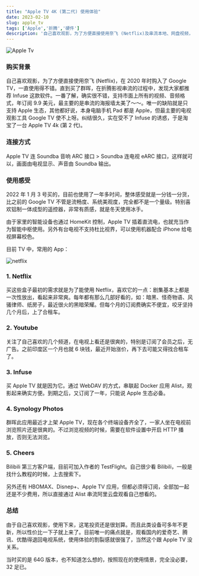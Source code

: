 ```yaml
---
title: "Apple TV 4K (第二代) 使用体验"
date: 2023-02-10
slug: apple_tv
tags: ['Apple','折腾','硬件']
description: '自己喜欢观影，为了方便直接使用奈飞 (Netflix)及串流本地、网盘视频，2022年1月3号购置。目前也使用了一年多时间，整体感受就是一分钱一分货，比之前的 Google TV 不管是流畅度、系统美观度，完全都不是一个量级。特别喜欢铝制一体成型的遥控器，非常有质感，就是冬天使用冰手。'
---
```

![Apple Tv](https://img.koobai.com/article/appletv.webp)

### 购买背景

自己喜欢观影，为了方便直接使用奈飞 (Netflix)，在 2020 年时购入了 Google TV，一直使用得不错。直到买了群晖，在折腾影视串流的过程中，发现大家都推荐 Infuse 这款软件。一番了解，确实很不错，支持市面上所有的视频、音频格式，年订阅 9.9 美元，最主要的是串流的海报墙太美了～～。唯一的缺陷就是只支持 Apple 生态，其他都好说，本身电脑手机 Pad 都是 Apple，但最主要的电视观影工具 Google TV 使不上呀。纠结很久，实在受不了 Infuse 的诱惑，于是淘宝了一台 Apple TV 4k (第 2 代)。

### 连接方式

Apple TV 连 Soundba 音响 ARC 接口 > Soundba 连电视 eARC 接口，这样就可以，画面由电视显示、声音由 Soundba 输出。

### 使用感受

2022 年 1 月 3 号买的，目前也使用了一年多时间，整体感受就是一分钱一分货，比之前的 Google TV 不管是流畅度、系统美观度，完全都不是一个量级。特别喜欢铝制一体成型的遥控器，非常有质感，就是冬天使用冰手。

由于家里的智能设备也通过 HomeKit 控制，Apple TV 插着直流电，也就充当作为智能中枢使用。另外有台电视不支持杜比视界，可以使用机器配合 iPhone 给电视屏幕校色。

目前 TV 中，常用的 App：

![netflix](https://img.koobai.com/article/netflix.webp)

### 1. Netflix

买这些盒子最初的需求就是为了能使用 Netflix，喜欢它的一点：剧集基本上都是一次性放出，看起来非常爽。每年都有那么几部好看的，如：暗黑、怪奇物语、风骚律师、纸房子，最近很火的黑暗荣耀。但每个月的订阅费确实不便宜，咬牙坚持几个月后，上了合租车。

### 2. Youtube

关注了自己喜欢的几个频道，在电视上看还是很爽的，特别是订阅了会员之后，无广告。之前印度区一个月也就 6 块钱，最近开始涨价，再下去可能又得找合租车了。

### 3. Infuse

买 Apple TV 就是因为它。通过 WebDAV 的方式，串联起 Docker 应用 Alist，观影起来确实方便。到期之后，又订阅了一年，只能说 Apple 生态必备。

### 4. Synology Photos

群晖此应用最近才上架 Apple TV，现在各个终端设备齐全了，一家人坐在电视前浏览照片还是很爽的。不过浏览视频的时候，需要在软件设置中开启 HTTP 播放，否则无法浏览。

### 5. Cheers

Bilibili 第三方客户端，目前可加入作者的 TestFlight。自己很少看 Bilibili，一般是找什么教程的时候，上去搜索下。

另外还有 HBOMAX、Disnep+、Apple TV 应用，但都必须得订阅，全部加一起还是不少费用，所以直接通过 Alist 串流阿里云盘观看自己想看的。

### 总结

由于自己喜欢观影，使用下来，这笔投资还是很划算。而且此类设备可多年不更新，所以性价比一下子就上来了。目前唯一的痛点就是，观看国内的爱奇艺、腾讯、优酷得退回电视系统，使用体验的割裂感就很强了，当然这个跟 Apple TV 没关系。

当时买的是 64G 版本，也不知道怎么想的，按照现在的使用情景，完全没必要，32 足已。
